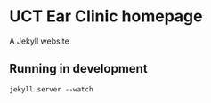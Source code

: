 # UCT Ear Clinic homepage

A Jekyll website

## Running in development

```
jekyll server --watch
```